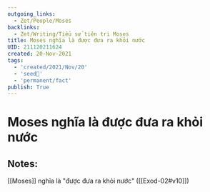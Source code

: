 ```yaml
---
outgoing_links:
  - Zet/People/Moses
backlinks:
  - Zet/Writing/Tiểu sử tiên tri Moses
title: Moses nghĩa là được đưa ra khỏi nước
UID: 211120211624
created: 20-Nov-2021
tags:
  - 'created/2021/Nov/20'
  - 'seed🥜'
  - 'permanent/fact'
publish: True
---
```

# Moses nghĩa là được đưa ra khỏi nước

## Notes:
[[Moses]] nghĩa là "được đưa ra khỏi nước" ([[Exod-02#v10]])

